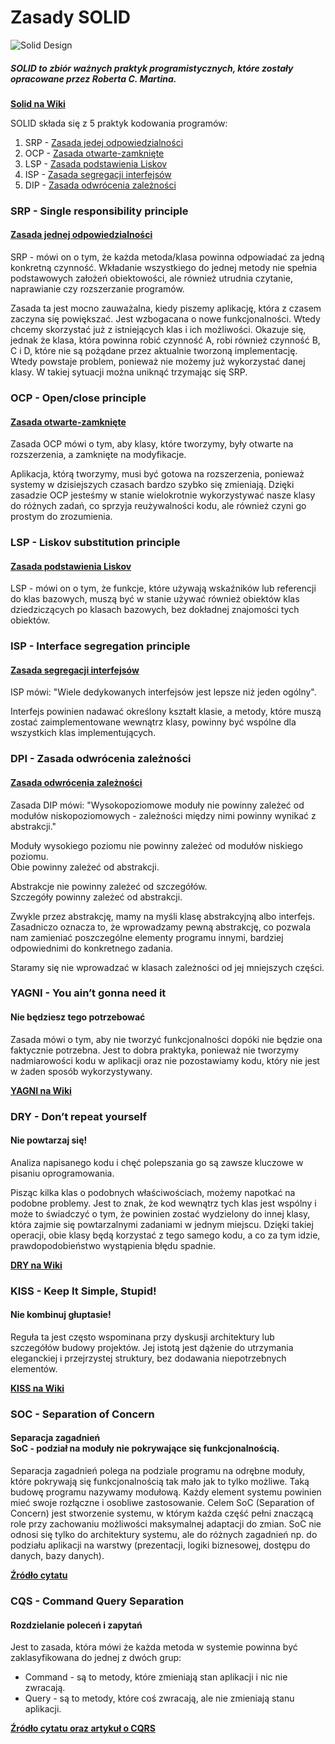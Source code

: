 # Zasady SOLID

![Solid Design ](https://img.shields.io/badge/Solid_Design-Principles--in--Java-green.svg?longCache=true&style=for-the-badge)

##### SOLID to zbiór ważnych praktyk programistycznych, które zostały opracowane przez Roberta C. Martina.

**[Solid na Wiki](https://pl.wikipedia.org/wiki/SOLID_(programowanie_obiektowe))**

SOLID składa się z 5 praktyk kodowania programów:

1. SRP - [Zasada jedej odpowiedzialności](#zasada-jednej-odpowiedzialności)
2. OCP - [Zasada otwarte-zamknięte](#zasada-otwarte-zamknięte)
3. LSP - [Zasada podstawienia Liskov](#zasada-podstawienia-Liskov)
4. ISP - [Zasada segregacji interfejsów](#zasada-segregacji-interfejsów)
5. DIP - [Zasada odwrócenia zależności](#zasada-odwrócenia-zależności)

### SRP - Single responsibility principle
#### [Zasada jednej odpowiedzialności](https://github.com/jszlenk/Solid-Design-Principles-in-Java/tree/master/src/SPR)

SRP - mówi on o tym, że każda metoda/klasa powinna odpowiadać za jedną konkretną czynność. Wkładanie wszystkiego do jednej metody nie spełnia podstawowych założeń obiektowości, ale również utrudnia czytanie, naprawianie czy rozszerzanie programów.

Zasada ta jest mocno zauważalna, kiedy piszemy aplikację, która z czasem zaczyna się powiększać. Jest wzbogacana o nowe funkcjonalności. Wtedy chcemy skorzystać już z istniejących klas i ich możliwości. Okazuje się, jednak że klasa, która powinna robić czynność A, robi również czynność B, C i D, które nie są pożądane przez aktualnie tworzoną implementację. Wtedy powstaje problem, ponieważ nie możemy już wykorzystać danej klasy. W takiej sytuacji można uniknąć trzymając się SRP.

### OCP - Open/close principle
#### [Zasada otwarte-zamknięte](https://github.com/jszlenk/Solid-Design-Principles-in-Java/tree/master/src/OCP)

Zasada OCP mówi o tym, aby klasy, które tworzymy, były otwarte na rozszerzenia, a zamknięte na modyfikacje.

Aplikacja, którą tworzymy, musi być gotowa na rozszerzenia, ponieważ systemy w dzisiejszych czasach bardzo szybko się zmieniają. Dzięki zasadzie OCP jesteśmy w stanie wielokrotnie wykorzystywać nasze klasy do różnych zadań, co sprzyja reużywalności kodu, ale również czyni go prostym do zrozumienia.

### LSP - Liskov substitution principle
#### [Zasada podstawienia Liskov](https://github.com/jszlenk/Solid-Design-Principles-in-Java/tree/master/src/LSP)

LSP - mówi on o tym, że funkcje, które używają wskaźników lub referencji do klas bazowych, muszą być w stanie używać również obiektów klas dziedziczących po klasach bazowych, bez dokładnej znajomości tych obiektów.

### ISP - Interface segregation principle
#### [Zasada segregacji interfejsów](https://github.com/jszlenk/Solid-Design-Principles-in-Java/tree/master/src/ISP)

ISP mówi: "Wiele dedykowanych interfejsów jest lepsze niż jeden ogólny".

Interfejs powinien nadawać określony kształt klasie, a metody, które muszą zostać zaimplementowane wewnątrz klasy, powinny być wspólne dla wszystkich klas implementujących.

### DPI - Zasada odwrócenia zależności
#### [Zasada odwrócenia zależności](https://github.com/jszlenk/Solid-Design-Principles-in-Java/tree/master/src/DIP)


Zasada DIP mówi: "Wysokopoziomowe moduły nie powinny zależeć od modułów niskopoziomowych - zależności między nimi powinny wynikać z abstrakcji."

Moduły wysokiego poziomu nie powinny zależeć od modułów niskiego poziomu.<br> Obie powinny zależeć od abstrakcji.

Abstrakcje nie powinny zależeć od szczegółów.<br> Szczegóły powinny zależeć od abstrakcji.

Zwykle przez abstrakcję, mamy na myśli klasę abstrakcyjną albo interfejs. Zasadniczo oznacza to, że wprowadzamy pewną abstrakcję, co pozwala nam zamieniać poszczególne elementy programu innymi, bardziej odpowiednimi do konkretnego zadania.

Staramy się nie wprowadzać w klasach zależności od jej mniejszych części.


### YAGNI - You ain’t gonna need it
#### Nie będziesz tego potrzebować

Zasada mówi o tym, aby nie tworzyć funkcjonalności dopóki nie będzie ona faktycznie potrzebna. Jest to dobra praktyka, ponieważ nie tworzymy nadmiarowości kodu w aplikacji oraz nie pozostawiamy kodu, który nie jest w żaden sposób wykorzystywany.

**[YAGNI na Wiki](https://en.wikipedia.org/wiki/You_aren%27t_gonna_need_it)**

### DRY - Don’t repeat yourself
#### Nie powtarzaj się! 

Analiza napisanego kodu i chęć polepszania go są zawsze kluczowe w pisaniu oprogramowania.

Pisząc kilka klas o podobnych właściwościach, możemy napotkać na podobne problemy. Jest to znak, że kod wewnątrz tych klas jest wspólny i może to świadczyć o tym, że powinien zostać wydzielony do innej klasy, która zajmie się powtarzalnymi zadaniami w jednym miejscu. Dzięki takiej operacji, obie klasy będą korzystać z tego samego kodu, a co za tym idzie, prawdopodobieństwo wystąpienia błędu spadnie.

**[DRY na Wiki](https://pl.wikipedia.org/wiki/DRY)**

### KISS - Keep It Simple, Stupid!
#### Nie kombinuj głuptasie!

Reguła ta jest często wspominana przy dyskusji architektury lub szczegółów budowy projektów. Jej istotą jest dążenie do utrzymania eleganckiej i przejrzystej struktury, bez dodawania niepotrzebnych elementów.

**[KISS na Wiki](https://pl.wikipedia.org/wiki/KISS_(regu%C5%82a))**

### SOC - Separation of Concern
#### Separacja zagadnień<br>SoC - podział na moduły nie pokrywające się funkcjonalnością.

Separacja zagadnień polega na podziale programu na odrębne moduły, które pokrywają się funkcjonalnością tak mało jak to tylko możliwe. Taką budowę programu nazywamy modułową. Każdy element systemu powinien mieć swoje rozłączne i osobliwe zastosowanie. Celem SoC (Separation of Concern) jest stworzenie systemu, w którym każda część pełni znaczącą role przy zachowaniu możliwości maksymalnej adaptacji do zmian. SoC nie odnosi się tylko do architektury systemu, ale do różnych zagadnień np. do podziału aplikacji na warstwy (prezentacji, logiki biznesowej, dostępu do danych, bazy danych).

**[Źródło cytatu](http://kurs.aspnetmvc.pl/Wzorce/Separation_of_concern)**

### CQS - Command Query Separation
#### Rozdzielanie poleceń i zapytań

Jest to zasada, która mówi że każda metoda w systemie powinna być zaklasyfikowana do jednej z dwóch grup:

- Command - są to metody, które zmieniają stan aplikacji i nic nie zwracają.
- Query - są to metody, które coś zwracają, ale nie zmieniają stanu aplikacji.

**[Źródło cytatu oraz artykuł o CQRS](https://bulldogjob.pl/articles/122-cqrs-i-event-sourcing-czyli-latwa-droga-do-skalowalnosci-naszych-systemow_)**
